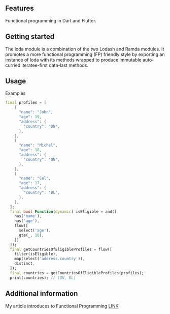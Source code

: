 ## Features

Functional programming in Dart and Flutter.

## Getting started

The loda module is a combination of the two Lodash and Ramda modules. It promotes a more functional programming (FP) friendly style by exporting an instance of loda with its methods wrapped to produce immutable auto-curried iteratee-first data-last methods.

## Usage

Examples

```dart
final profiles = [
    {
      "name": "John",
      "age": 19,
      "address": {
        "country": "DN",
      },
    },
    {
      "name": "Michel",
      "age": 18,
      "address": {
        "country": "QN",
      },
    },
    {
      "name": "Cel",
      "age": 17,
      "address": {
        "country": 'ĐL',
      },
    },
  ];
  final bool Function(dynamic) isEligible = and([
    has('name'),
    has('age'),
    flow([
      select('age'),
      gte(_, 18),
    ]),
  ]);
  final getCountriesOfEligibleProfiles = flow([
    filter(isEligible),
    map(select('address.country')),
    distinct,
  ]);
  final countries = getCountriesOfEligibleProfiles(profiles);
  print(countries); // [QN, ĐL]
```

## Additional information

My article introduces to Functional Programming
[LINK](https://duynn.notion.site/Introduce-to-Functional-Programing-FP-909e3eab2b174632a696692273bceaa8)
